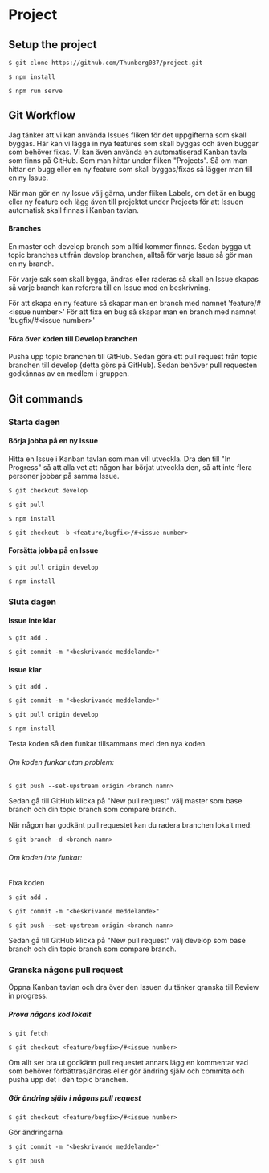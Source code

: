 # Project

## Setup the project

```
$ git clone https://github.com/Thunberg087/project.git
```
```
$ npm install
```
```
$ npm run serve
```

## Git Workflow
Jag tänker att vi kan använda Issues fliken för det uppgifterna som skall byggas. Här kan vi lägga in nya features som skall byggas och även buggar som behöver fixas. Vi kan även använda en automatiserad Kanban tavla som finns på GitHub. Som man hittar under fliken "Projects". Så om man hittar en bugg eller en ny feature som skall byggas/fixas så lägger man till en ny Issue. 

När man gör en ny Issue välj gärna, under fliken Labels, om det är en bugg eller ny feature och lägg även till projektet under Projects för att Issuen automatisk skall finnas i Kanban tavlan.


#### Branches 
En master och develop branch som alltid kommer finnas. Sedan bygga ut topic branches utifrån develop branchen, alltså för varje Issue så gör man en ny branch.

För varje sak som skall bygga, ändras eller raderas så skall en Issue skapas så varje branch kan referera till en Issue med en beskrivning. 

För att skapa en ny feature så skapar man en branch med namnet 'feature/#&lt;issue number>'
För att fixa en bug  så skapar man en branch med namnet 'bugfix/#&lt;issue number>'
 
#### Föra över koden till Develop branchen 
Pusha upp topic branchen till GitHub. Sedan göra ett pull request från topic branchen till develop (detta görs på GitHub). Sedan behöver pull requesten godkännas av en medlem i gruppen. 


## Git commands

### Starta dagen

#### Börja jobba på en ny Issue
Hitta en Issue i Kanban tavlan som man vill utveckla. Dra den till "In Progress" så att alla vet att någon har börjat utveckla den, så att inte flera personer jobbar på samma Issue.
```
$ git checkout develop
```
```
$ git pull
```
```
$ npm install
```
```
$ git checkout -b <feature/bugfix>/#<issue number>
```

#### Forsätta jobba på en Issue
```
$ git pull origin develop
```
```
$ npm install
```

### Sluta dagen

#### Issue inte klar
```
$ git add .
```
```
$ git commit -m "<beskrivande meddelande>"
```

#### Issue klar
```
$ git add .
```
```
$ git commit -m "<beskrivande meddelande>"
```
```
$ git pull origin develop 
```
```
$ npm install
```
Testa koden så den funkar tillsammans med den nya koden.

###### Om koden funkar utan problem:
```
$ git push --set-upstream origin <branch namn>
```
Sedan gå till GitHub klicka på "New pull request" välj master som base branch och din topic branch som compare branch.

När någon har godkänt pull requestet kan du radera branchen lokalt med:
```
$ git branch -d <branch namn>
```

###### Om koden inte funkar:

Fixa koden
```
$ git add .
```
```
$ git commit -m "<beskrivande meddelande>"
```
```
$ git push --set-upstream origin <branch namn>
```
Sedan gå till GitHub klicka på "New pull request" välj develop som base branch och din topic branch som compare branch.

### Granska någons pull request

Öppna Kanban tavlan och dra över den Issuen du tänker granska till Review in progress.

##### Prova någons kod lokalt
```
$ git fetch
```
```
$ git checkout <feature/bugfix>/#<issue number>
```
Om allt ser bra ut godkänn pull requestet annars lägg en kommentar vad som behöver förbättras/ändras eller gör ändring själv och commita och pusha upp det i den topic branchen.

##### Gör ändring själv i någons pull request
```
$ git checkout <feature/bugfix>/#<issue number>
```
Gör ändringarna
```
$ git commit -m "<beskrivande meddelande>"
```
```
$ git push
```
